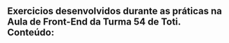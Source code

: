 Exercicios desenvolvidos durante as práticas na Aula de Front-End da Turma 54 de Toti.
Conteúdo:
- 
